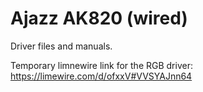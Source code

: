 # Ajazz AK820 (wired)

Driver files and manuals.

Temporary limnewire link for the RGB driver: https://limewire.com/d/ofxxV#VVSYAJnn64
